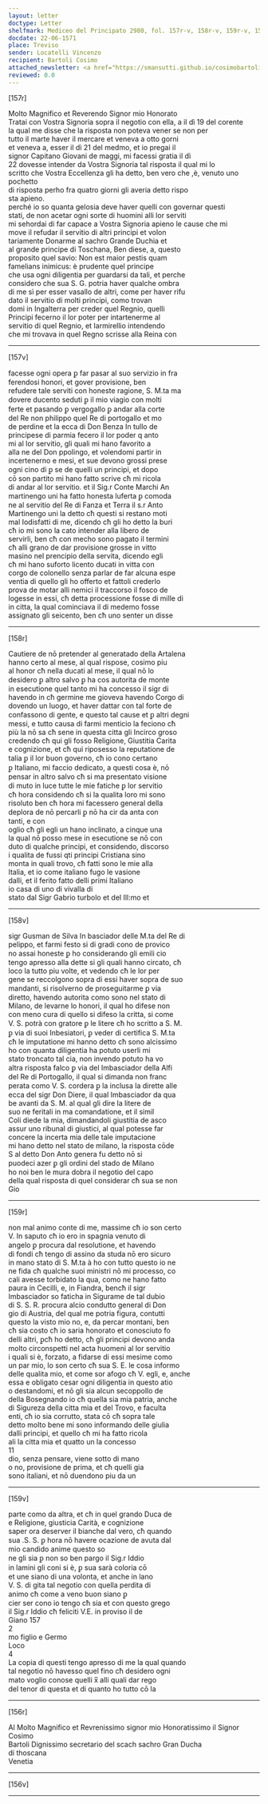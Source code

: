 ```yaml
---
layout: letter
doctype: Letter
shelfmark: Mediceo del Principato 2980, fol. 157r-v, 158r-v, 159r-v, 156r-v
docdate: 22-06-1571
place: Treviso
sender: Locatelli Vincenzo
recipient: Bartoli Cosimo
attached_newsletter: <a href="https://smansutti.github.io/cosimobartoli/texts/3081_027/">3081_027</a>
reviewed: 0.0
---
```


[157r]  
  
  
Molto Magnifico et Reverendo Signor mio Honorato  
Tratai con Vostra Signoria sopra il negotio con ella, a il dì 19 del corente  
la qual me disse che la risposta non poteva vener se non per  
tutto il marte haver il mercare et veneva a otto gorni  
et veneva a, esser il dì 21 del medmo, et io pregai il  
signor Capitano Giovani de maggi, mi facessi gratia il dì  
22 dovesse intender da Vostra Signoria tal risposta il qual mi lo  
scritto che Vostra Eccellenza gli ha detto, ben vero che ,è, venuto uno pochetto  
di risposta perho fra quatro giorni gli averia detto rispo  
sta apieno.  
perché io so quanta gelosia deve haver quelli con governar questi  
stati, de non acetar ogni sorte di huomini alli lor serviti  
mi sehordai di far capace a Vostra Signoria apieno le cause che mi  
move il refudar il servitio di altri principi et volon  
tariamente Donarme al sachro Grande Duchia et  
al grande principe di Toschana, Ben diese, a, questo  
proposito quel savio: Non est maior pestis quam  
famelians inimicus: è prudente quel principe  
che usa ogni diligentia per guardarsi da tali, et perche  
considero che sua S. G. potria haver qualche ombra  
di me sì per esser vasallo de altri, come per haver rifu  
dato il servitio di molti principi, como trovan  
domi in Ingalterra per creder quel Regnio, quelli  
Principi fecerno il lor poter per intartenerme al  
servitio di quel Regnio, et Iarmirellio intendendo  
che mi trovava in quel Regno scrisse alla Reina con  
  
---  

[157v]  
  
  
facesse ogni opera ꝑ far pasar al suo servizio in fra  
ferendosi honori, et gover provisione, ben  
refudere tale serviti con honeste ragione, S. M.ta ma  
dovere ducento seduti ꝑ il mio viagio con molti  
ferte et pasando ꝑ vergogallo ꝑ andar alla corte  
del Re non philippo quel Re di portogallo et mo  
de perdine et la ecca di Don Benza In tullo de  
principese di parmia fecero il lor poder q anto  
mi al lor servitio, gli quali mi hano favorito a  
alla ne del Don ppolingo, et volendomi partir in  
incertenerno e mesi, et sue devono grossi prese  
ogni cino di ꝑ se de quelli un principi, et dopo  
cō son partito mi hano fatto scrive cħ mi ricola  
di andar al lor servitio. et il Sig.r Conte Marchi An  
martinengo uni ha fatto honesta luferta ꝑ comoda  
ne al servitio del Re di Fanza et Terra il s.r Anto  
Martinengo uni la detto cħ questi si restano moti  
mal Iodisfatti di me, dicendo cħ gli ho detto la buri  
cħ io mi sono la cato intender alla libero de  
servirli, ben cħ con mecho sono pagato il termini  
cħ alli grano de dar provisione grosse in vitto  
masino nel prencipio della servita, dicendo egli  
cħ mi hano suforto licento ducati in vitta con  
corgo de colonello senza parlar de far alcuna espe  
ventia di quello gli ho offerto et fattoli crederlo  
prova de motar alli nemici il traccorso il fosco de  
logesse in essi, cħ detta processione fosse di mille di  
in citta, la qual cominciava il di medemo fosse  
assignato gli seicento, ben cħ uno senter un disse  
  
---  

[158r]  
  
  
Cautiere de nō pretender al generatado della Artalena  
hanno certo al mese, al qual rispose, cosimo piu  
al honor cħ nella ducati al mese, il qual nō lo  
desidero ꝑ altro salvo ꝑ ha cos autorita de monte  
in esecutione quel tanto mi ha concesso il sigr di  
havendo in cħ germine me gioveva havendo Corgo di  
dovendo un luogo, et haver dattar con tal forte de  
confassono di gente, e questo tal cause et ꝑ altri degni  
messi, e tutto causa di farmi menticio la feciono cħ  
più la nō sa cħ sene in questa citta gli Incirco groso  
credendo cħ qui gli fosso Religione, Giustitia Carita  
e cognizione, et cħ qui riposesso la reputatione de  
talia ꝑ il lor buon governo, cħ io cono certano  
ꝑ Italiano, mi faccio dedicato, a questi cosa è, nō  
pensar in altro salvo cħ si ma presentato visione  
di muto in luce tutte le mie fatiche ꝑ lor servitio  
cħ hora considendo cħ si la qualita loro mi sono  
risoluto ben cħ hora mi facessero general della  
deplora de nō percarli ꝑ nō ha cir da anta con  
tanti, e con  
oglio cħ gli egli un hano inclinato, a cinque una  
la qual nō posso mese in esecutione se nō con  
duto di qualche principi, et considendo, discorso  
i qualita de fussi qti principi Cristiana sino  
monta in quali trovo, cħ fatti sono le mie alla  
Italia, et io come italiano fugo le vasione  
dalli, et il ferito fatto delli primi Italiano  
io casa di uno di vivalla di  
stato dal Sigr Gabrio turbolo et del Ill:mo et  
  
---  

[158v]  
  
  
sigr Gusman de Silva In basciador delle M.ta del Re di  
pelippo, et farmi festo si di gradi cono de provico  
no assai honeste ꝑ ho considerando gli emili cio  
tengo apresso alla dette si gli quali hanno circato, cħ  
loco la tutto piu volte, et vedendo cħ le lor per  
gene se reccolgono sopra di essi haver sopra de suo  
mandanti, si risolverno de proseguitarme ꝑ via  
diretto, havendo autorita como sono nel stato di  
Milano, de levarne lo honori, il qual ho difese non  
con meno cura di quello si difeso la critta, si come  
V. S. potrà con gratore ꝑ le litere cħ ho scritto a S. M.  
ꝑ via di suoi Inbesiatori, ꝑ veder di certifica S. M.ta  
cħ le imputatione mi hanno detto cħ sono alcissimo  
ho con quanta diligentia ha potuto userli mi  
stato troncato tal cia, non invendo potuto ha vo  
altra risposta falco ꝑ via del Imbasciador della Alfi  
del Re di Portogallo, il qual si dimanda non franc  
perata como V. S. cordera ꝑ la inclusa la dirette alle  
ecca del sigr Don Diere, il qual Imbasciador da qua  
be avanti da S. M. al qual gli dire la litere de  
suo ne feritali in ma comandatione, et il simil  
Coli diede la mia, dimandandoli giustitia de asco  
assur uno ribunal di giustici, al qual potesse far  
concere la incerta mia delle tale imputacione  
mi hano detto nel stato de milano, la risposta cōde  
S al detto Don Anto genera fu detto nō si  
puodeci azer ꝑ gli ordini del stado de Milano  
ho noi ben le mura dobra il negotio del capo  
della qual risposta di quel considerar cħ sua se non  
Gio  
  
---  

[159r]  
  
  
non mal animo conte di me, massime cħ io son certo  
V. In saputo cħ io ero in spagnia venuto di  
angelo ꝑ procura dal resolutione, et havendo  
di fondi cħ tengo di assino da studa nō ero sicuro  
in mano stato di S. M.ta à ho con tutto questo io ne  
ne fida cħ qualche suoi ministri nō mi processo, co  
cali avesse torbidato la qua, como ne hano fatto  
paura in Cecilli, e, in Fiandra, bencħ il sigr  
Imbasciador so faticha in Sigurame de tal dubio  
di S. S. R. procura alcio condutto general di Don  
gio di Austria, del qual me potria figura, contutti  
questo la visto mio no, e, da percar montani, ben  
cħ sia costo cħ io saria honorato et conosciuto fo  
delli altri, ꝑcħ ho detto, cħ gli principi devono anda  
molto circonspetti nel acta huomeni al lor servitio  
i quali si è, forzato, a fidarse di essi mesime como  
un par mio, lo son certo cħ sua S. E. le cosa informo  
delle qualita mio, et come sor afogo cħ V. egli, e, anche  
essa e obligato cesar ogni diligentia in questo atio  
o destandomi, et nō gli sia alcun secoppollo de  
della Bosegnando io cħ quella sia mia patria, anche  
di Sigureza della citta mia et del Trovo, e faculta  
enti, cħ io sia corrutto, stata cō cħ sopra tale  
detto molto bene mi sono informando delle giulia  
dalli principi, et quello cħ mi ha fatto ricola  
ali la citta mia et quatto un la concesso  
11  
dio, senza pensare, viene sotto di mano  
o no, provisione de prima, et cħ quelli gia  
sono italiani, et nō duendono piu da un  
  
---  

[159v]  
  
  
parte como da altra, et cħ in quel grando Duca de  
e Religione, giusticia Carità, e cognizione  
saper ora deserver il bianche dal vero, cħ quando  
sua .S. S. ꝑ hora nō havere ocazione de avuta dal  
mio candido anime questo so  
ne gli sia ꝑ non so ben pargo il Sig.r Iddio  
in lamini gli coni si è, ꝑ sua sarà coloria cō  
et une siano di una volonta, et anche in lano  
V. S. di gita tal negotio con quella perdita di  
animo cħ come a veno buon siano ꝑ  
cier ser cono io tengo cħ sia et con questo grego  
il Sig.r Iddio cħ feliciti V.E. in proviso il de  
Giano 157  
2  
mo figlio e Germo  
Loco  
4  
La copia di questi tengo apresso di me la qual quando  
tal negotio nō havesso quel fino cħ desidero ogni  
mato voglio conose quelli x̅ alli quali dar rego  
del tenor di questa et di quanto ho tutto cō la  
  
---  

[156r]  
  
  
Al Molto Magnifico et Revrenissimo signor mio Honoratissimo il Signor Cosimo  
Bartoli Dignissimo secretario del scach sachro Gran Ducha  
di thoscana  
Venetia  
  
---  

[156v]  
  
  
  
---  


